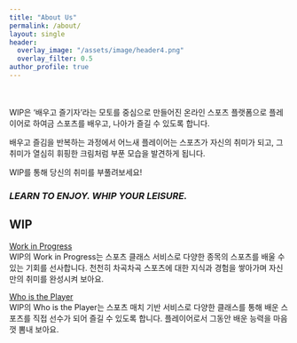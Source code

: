 ```yaml
---  
title: "About Us"
permalink: /about/
layout: single
header:
  overlay_image: "/assets/image/header4.png"
  overlay_filter: 0.5
author_profile: true
---
```

<br>
<br>
WIP은 ‘배우고 즐기자’라는 모토를 중심으로 만들어진 온라인 스포츠 플랫폼으로 플레이어로 하여금 스포츠를 배우고, 나아가 즐길 수 있도록 합니다. 

배우고 즐김을 반복하는 과정에서 어느새 플레이어는 스포츠가 자신의 취미가 되고, 그 취미가 열심히 휘핑한 크림처럼 부푼 모습을 발견하게 됩니다.

WIP를 통해 당신의 취미를 부풀려보세요!

<h3><b><i>LEARN TO ENJOY. WHIP YOUR LEISURE.</i></b></h3>

## WIP
<a href= "/workinprogress">Work in Progress</a>
<br>
WIP의 Work in Progress는 스포츠 클래스 서비스로 다양한 종목의 스포츠를 배울 수 있는 기회를 선사합니다. 천천히 차곡차곡 스포츠에 대한 지식과 경험을 쌓아가며 자신만의 취미를 완성시켜 보아요.



<a href="/whoistheplayer">Who is the Player</a>
<br>
WIP의 Who is the Player는 스포츠 매치 기반 서비스로 다양한 클래스를 통해 배운 스포츠를 직접 선수가 되어 즐길 수 있도록 합니다. 플레이어로서 그동안 배운 능력을 마음껏 뽐내 보아요.
